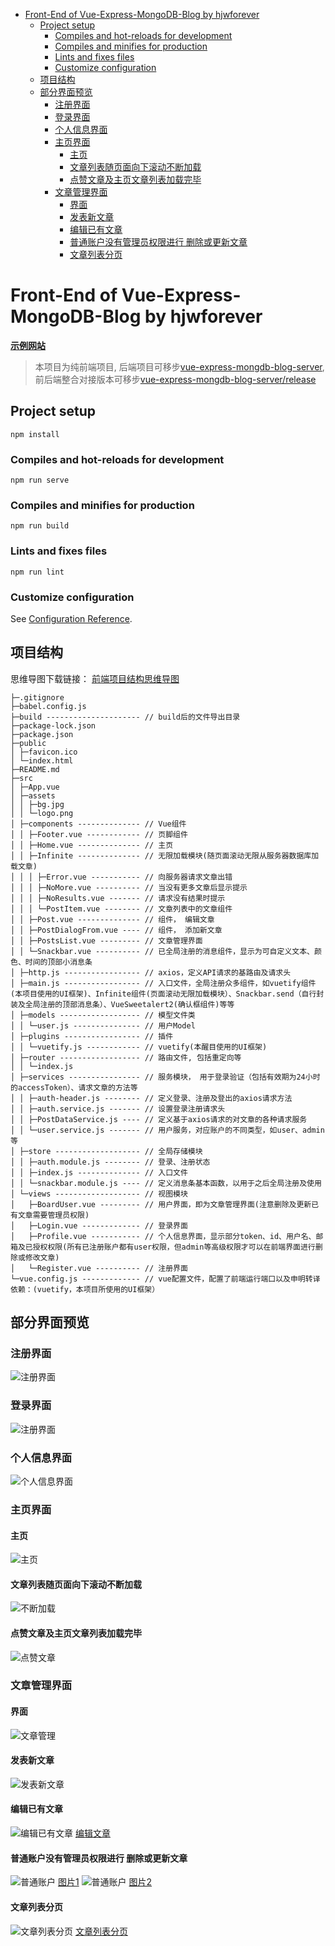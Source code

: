 * [Front\-End of Vue\-Express\-MongoDB\-Blog by hjwforever](#front-end-of-vue-express-mongodb-blog-by-hjwforever)
  * [Project setup](#project-setup)
    * [Compiles and hot\-reloads for development](#compiles-and-hot-reloads-for-development)
    * [Compiles and minifies for production](#compiles-and-minifies-for-production)
    * [Lints and fixes files](#lints-and-fixes-files)
    * [Customize configuration](#customize-configuration)
  * [项目结构](#项目结构)
  * [部分界面预览](#部分界面预览)
    * [注册界面](#注册界面)
    * [登录界面](#登录界面)
    * [个人信息界面](#个人信息界面)
    * [主页界面](#主页界面)
      * [主页](#主页)
      * [文章列表随页面向下滚动不断加载](#文章列表随页面向下滚动不断加载)
      * [点赞文章及主页文章列表加载完毕](#点赞文章及主页文章列表加载完毕)
    * [文章管理界面](#文章管理界面)
      * [界面](#界面)
      * [发表新文章](#发表新文章)
      * [编辑已有文章](#编辑已有文章)
      * [普通账户没有管理员权限进行 删除或更新文章](#普通账户没有管理员权限进行-删除或更新文章)
      * [文章列表分页](#文章列表分页)


# Front-End of Vue-Express-MongoDB-Blog by hjwforever
**[示例网站](http://blog.aruoxi.top)**
 >本项目为纯前端项目, 后端项目可移步[vue-express-mongdb-blog-server](https://github.com/hjwforever/vue-express-mongdb-blog-server), 前后端整合对接版本可移步[vue-express-mongdb-blog-server/release](https://github.com/hjwforever/vue-express-mongdb-blog-server/tree/release)

## Project setup
```
npm install
```

### Compiles and hot-reloads for development
```
npm run serve
```

### Compiles and minifies for production
```
npm run build
```

### Lints and fixes files
```
npm run lint
```

### Customize configuration
See [Configuration Reference](https://cli.vuejs.org/config/).

## 项目结构
思维导图下载链接：
[前端项目结构思维导图](https://devcloud.cn-north-4.huaweicloud.com/codehub/v1/devcloud/682618/repository/blobs/fc578af7949921d8fa84d5a2815f7f15c7be8716/downloadFile?filepath=tree.xmind)
```
├─.gitignore 
├─babel.config.js 
├─build --------------------- // build后的文件导出目录
├─package-lock.json 
├─package.json 
├─public 
│ ├─favicon.ico 
│ └─index.html 
├─README.md 
├─src 
│ ├─App.vue 
│ ├─assets 
│ │ ├─bg.jpg 
│ │ └─logo.png 
│ ├─components -------------- // Vue组件
│ │ ├─Footer.vue ------------ // 页脚组件
│ │ ├─Home.vue -------------- // 主页
│ │ ├─Infinite -------------- // 无限加载模块(随页面滚动无限从服务器数据库加载文章)
│ │ │ ├─Error.vue ----------- // 向服务器请求文章出错
│ │ │ ├─NoMore.vue ---------- // 当没有更多文章后显示提示
│ │ │ ├─NoResults.vue ------- // 请求没有结果时提示
│ │ │ └─PostItem.vue -------- // 文章列表中的文章组件
│ │ ├─Post.vue -------------- // 组件， 编辑文章
│ │ ├─PostDialogFrom.vue ---- // 组件， 添加新文章
│ │ ├─PostsList.vue --------- // 文章管理界面
│ │ └─Snackbar.vue ---------- // 已全局注册的消息组件，显示为可自定义文本、颜色、时间的顶部小消息条
│ ├─http.js ----------------- // axios，定义API请求的基路由及请求头
│ ├─main.js ----------------- // 入口文件，全局注册众多组件，如vuetify组件(本项目使用的UI框架)、Infinite组件(页面滚动无限加载模块）、Snackbar.send（自行封装及全局注册的顶部消息条）、VueSweetalert2(确认框组件)等等
│ ├─models ------------------ // 模型文件类
│ │ └─user.js --------------- // 用户Model
│ ├─plugins ----------------- // 插件
│ │ └─vuetify.js ------------ // vuetify(本醒目使用的UI框架)
│ ├─router ------------------ // 路由文件, 包括重定向等
│ │ └─index.js 
│ ├─services ---------------- // 服务模块， 用于登录验证（包括有效期为24小时的accessToken）、请求文章的方法等
│ │ ├─auth-header.js -------- // 定义登录、注册及登出的axios请求方法
│ │ ├─auth.service.js ------- // 设置登录注册请求头
│ │ ├─PostDataService.js ---- // 定义基于axios请求的对文章的各种请求服务
│ │ └─user.service.js ------- // 用户服务，对应账户的不同类型，如user、admin等
│ ├─store ------------------- // 全局存储模块
│ │ ├─auth.module.js -------- // 登录、注册状态
│ │ ├─index.js -------------- // 入口文件
│ │ └─snackbar.module.js ---- // 定义消息条基本函数，以用于之后全局注册及使用
│ └─views ------------------- // 视图模块
│   ├─BoardUser.vue --------- // 用户界面，即为文章管理界面(注意删除及更新已有文章需要管理员权限)
│   ├─Login.vue ------------- // 登录界面
│   ├─Profile.vue ----------- // 个人信息界面，显示部分token、id、用户名、邮箱及已授权权限(所有已注册账户都有user权限，但admin等高级权限才可以在前端界面进行删除或修改文章)
│   └─Register.vue ---------- // 注册界面
└─vue.config.js ------------- // vue配置文件，配置了前端运行端口以及申明转译依赖：(vuetify，本项目所使用的UI框架）
```
## 部分界面预览
### 注册界面
![注册界面](http://img.aruoxi.top/vue-express-blog/image/%E6%B3%A8%E5%86%8C%E7%95%8C%E9%9D%A2.png)
### 登录界面
![注册界面](http://img.aruoxi.top/vue-express-blog/image/%E6%B3%A8%E5%86%8C%E7%95%8C%E9%9D%A2.png)
### 个人信息界面
![个人信息界面](http://img.aruoxi.top/vue-express-blog/image/%E4%B8%AA%E4%BA%BA%E4%BF%A1%E6%81%AF.png)
### 主页界面
  #### 主页
  ![主页](http://img.aruoxi.top/vue-express-blog/image/%E4%B8%BB%E9%A1%B5.png)
  #### 文章列表随页面向下滚动不断加载
  ![不断加载](http://img.aruoxi.top/vue-express-blog/image/%E6%96%87%E7%AB%A0%E5%88%97%E8%A1%A8%E9%9A%8F%E9%A1%B5%E9%9D%A2%E6%BB%9A%E5%8A%A8%E4%B8%8D%E6%96%AD%E5%8A%A0%E8%BD%BD.png)
  #### 点赞文章及主页文章列表加载完毕
  ![点赞文章](http://img.aruoxi.top/vue-express-blog/image/%E4%B8%BB%E9%A1%B5%E6%96%87%E7%AB%A0%E5%88%97%E8%A1%A8%E5%8F%8A%E7%82%B9%E8%B5%9E%E6%96%87%E7%AB%A0.png)
### 文章管理界面
  #### 界面
  ![文章管理](http://img.aruoxi.top/vue-express-blog/image/%E6%96%87%E7%AB%A0%E7%AE%A1%E7%90%86.png)
  #### 发表新文章
  ![发表新文章](http://img.aruoxi.top/vue-express-blog/image/%E6%B7%BB%E5%8A%A0%E6%96%B0%E6%96%87%E7%AB%A0.png)
  #### 编辑已有文章
  ![编辑已有文章](http://img.aruoxi.top/vue-express-blog/image/%E7%BC%96%E8%BE%91%E6%96%87%E7%AB%A0.png)
  [编辑文章](http://img.aruoxi.top/vue-express-blog/image/editPost.png)
  #### 普通账户没有管理员权限进行 删除或更新文章
  ![普通账户](http://img.aruoxi.top/vue-express-blog/image/%E9%9D%9E%E7%AE%A1%E7%90%86%E5%91%98%E7%9A%84%E8%B4%A6%E6%88%B7%E6%B2%A1%E6%9C%89%E6%9D%83%E9%99%90%E5%88%A0%E9%99%A4%E6%96%87%E7%AB%A0.png)
  [图片1](http://img.aruoxi.top/vue-express-blog/image/%E9%9D%9E%E7%AE%A1%E7%90%86%E5%91%98%E7%9A%84%E8%B4%A6%E6%88%B7%E6%B2%A1%E6%9C%89%E6%9D%83%E9%99%90%E5%88%A0%E9%99%A4%E6%96%87%E7%AB%A0.png)
  ![普通账户](http://img.aruoxi.top/vue-express-blog/image/%E9%9D%9E%E7%AE%A1%E7%90%86%E5%91%98%E7%9A%84%E8%B4%A6%E6%88%B7%E6%B2%A1%E6%9C%89%E6%9D%83%E9%99%90%E6%9B%B4%E6%96%B0%E6%96%87%E7%AB%A0.png)
  [图片2](http://img.aruoxi.top/vue-express-blog/image/%E9%9D%9E%E7%AE%A1%E7%90%86%E5%91%98%E7%9A%84%E8%B4%A6%E6%88%B7%E6%B2%A1%E6%9C%89%E6%9D%83%E9%99%90%E6%9B%B4%E6%96%B0%E6%96%87%E7%AB%A0.png)
  #### 文章列表分页
  ![文章列表分页](http://img.aruoxi.top/vue-express-blog/image/%E6%96%87%E7%AB%A0%E5%88%97%E8%A1%A8%E5%88%86%E9%A1%B5.png)
  [文章列表分页](http://img.aruoxi.top/vue-express-blog/image/%E6%96%87%E7%AB%A0%E5%88%97%E8%A1%A8%E5%88%86%E9%A1%B5.png)
